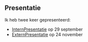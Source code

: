 ## Presentatie

Ik heb twee keer gepresenteerd:
- [InternPresentatie](Intern\P3.pptx) op 29 september
- [ExternPresentatie](ExternP5.pptx) op 24 november

